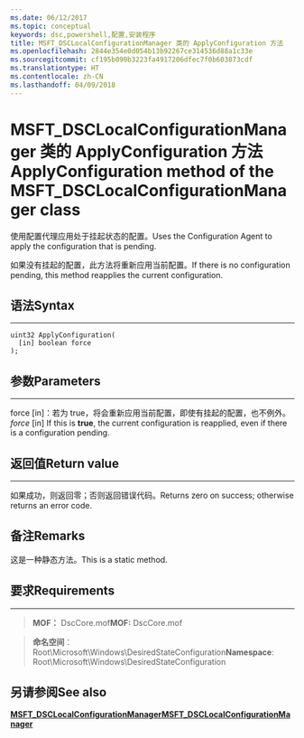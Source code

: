 ```yaml
---
ms.date: 06/12/2017
ms.topic: conceptual
keywords: dsc,powershell,配置,安装程序
title: MSFT_DSCLocalConfigurationManager 类的 ApplyConfiguration 方法
ms.openlocfilehash: 2844e354e0d054b13b92267ce314536d88a1c33e
ms.sourcegitcommit: cf195b090b3223fa4917206dfec7f0b603873cdf
ms.translationtype: HT
ms.contentlocale: zh-CN
ms.lasthandoff: 04/09/2018
---
```

# <a name="applyconfiguration-method-of-the-msftdsclocalconfigurationmanager-class"></a><span data-ttu-id="5d998-103">MSFT_DSCLocalConfigurationManager 类的 ApplyConfiguration 方法</span><span class="sxs-lookup"><span data-stu-id="5d998-103">ApplyConfiguration method of the MSFT_DSCLocalConfigurationManager class</span></span>

<span data-ttu-id="5d998-104">使用配置代理应用处于挂起状态的配置。</span><span class="sxs-lookup"><span data-stu-id="5d998-104">Uses the Configuration Agent to apply the configuration that is pending.</span></span>

<span data-ttu-id="5d998-105">如果没有挂起的配置，此方法将重新应用当前配置。</span><span class="sxs-lookup"><span data-stu-id="5d998-105">If there is no configuration pending, this method reapplies the current configuration.</span></span>


## <a name="syntax"></a><span data-ttu-id="5d998-106">语法</span><span class="sxs-lookup"><span data-stu-id="5d998-106">Syntax</span></span>
------

```mof
uint32 ApplyConfiguration(
  [in] boolean force
);
```

## <a name="parameters"></a><span data-ttu-id="5d998-107">参数</span><span class="sxs-lookup"><span data-stu-id="5d998-107">Parameters</span></span>
----------

<span data-ttu-id="5d998-108">force \[in\]：若为 true，将会重新应用当前配置，即使有挂起的配置，也不例外。</span><span class="sxs-lookup"><span data-stu-id="5d998-108">*force* \[in\] If this is **true**, the current configuration is reapplied, even if there is a configuration pending.</span></span>

## <a name="return-value"></a><span data-ttu-id="5d998-109">返回值</span><span class="sxs-lookup"><span data-stu-id="5d998-109">Return value</span></span>
------------

<span data-ttu-id="5d998-110">如果成功，则返回零；否则返回错误代码。</span><span class="sxs-lookup"><span data-stu-id="5d998-110">Returns zero on success; otherwise returns an error code.</span></span>

## <a name="remarks"></a><span data-ttu-id="5d998-111">备注</span><span class="sxs-lookup"><span data-stu-id="5d998-111">Remarks</span></span>

<span data-ttu-id="5d998-112">这是一种静态方法。</span><span class="sxs-lookup"><span data-stu-id="5d998-112">This is a static method.</span></span>

## <a name="requirements"></a><span data-ttu-id="5d998-113">要求</span><span class="sxs-lookup"><span data-stu-id="5d998-113">Requirements</span></span>
------------
><span data-ttu-id="5d998-114">**MOF：** DscCore.mof</span><span class="sxs-lookup"><span data-stu-id="5d998-114">**MOF:** DscCore.mof</span></span>

><span data-ttu-id="5d998-115">**命名空间**：Root\Microsoft\Windows\DesiredStateConfiguration</span><span class="sxs-lookup"><span data-stu-id="5d998-115">**Namespace**: Root\Microsoft\Windows\DesiredStateConfiguration</span></span>


## <a name="see-also"></a><span data-ttu-id="5d998-116">另请参阅</span><span class="sxs-lookup"><span data-stu-id="5d998-116">See also</span></span>


[<span data-ttu-id="5d998-117">**MSFT_DSCLocalConfigurationManager**</span><span class="sxs-lookup"><span data-stu-id="5d998-117">**MSFT_DSCLocalConfigurationManager**</span></span>](msft-dsclocalconfigurationmanager.md)